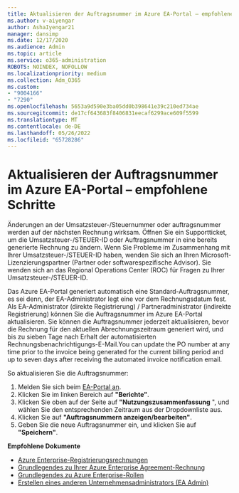 ```yaml
---
title: Aktualisieren der Auftragsnummer im Azure EA-Portal – empfohlene Schritte
ms.author: v-aiyengar
author: AshaIyengar21
manager: dansimp
ms.date: 12/17/2020
ms.audience: Admin
ms.topic: article
ms.service: o365-administration
ROBOTS: NOINDEX, NOFOLLOW
ms.localizationpriority: medium
ms.collection: Adm_O365
ms.custom:
- "9004166"
- "7290"
ms.openlocfilehash: 5653a9d590e3ba05dd0b398641e39c210ed734ae
ms.sourcegitcommit: de17cf643683f8406831eecaf6299ace609f5599
ms.translationtype: MT
ms.contentlocale: de-DE
ms.lasthandoff: 05/26/2022
ms.locfileid: "65728286"
---
```

# <a name="update-po-number-in-azure-ea-portal---recommended-steps"></a>Aktualisieren der Auftragsnummer im Azure EA-Portal – empfohlene Schritte

Änderungen an der Umsatzsteuer-/Steuernummer oder auftragsnummer werden auf der nächsten Rechnung wirksam. Öffnen Sie ein Supportticket, um die Umsatzsteuer-/STEUER-ID oder Auftragsnummer in eine bereits generierte Rechnung zu ändern. Wenn Sie Probleme im Zusammenhang mit Ihrer Umsatzsteuer-/STEUER-ID haben, wenden Sie sich an Ihren Microsoft-Lizenzierungspartner (Partner oder softwarespezifische Advisor). Sie wenden sich an das Regional Operations Center (ROC) für Fragen zu Ihrer Umsatzsteuer-/STEUER-ID. 

Das Azure EA-Portal generiert automatisch eine Standard-Auftragsnummer, es sei denn, der EA-Administrator legt eine vor dem Rechnungsdatum fest. Als EA-Administrator (direkte Registrierung) / Partneradministrator (indirekte Registrierung) können Sie die Auftragsnummer im Azure EA-Portal aktualisieren. Sie können die Auftragsnummer jederzeit aktualisieren, bevor die Rechnung für den aktuellen Abrechnungszeitraum generiert wird, und bis zu sieben Tage nach Erhalt der automatisierten Rechnungsbenachrichtigungs-E-Mail.You can update the PO number at any time prior to the invoice being generated for the current billing period and up to seven days after receiving the automated invoice notification email.    

So aktualisieren Sie die Auftragsnummer:

1. Melden Sie sich beim [EA-Portal an](https://ea.azure.com/).
1. Klicken Sie im linken Bereich auf **"Berichte"**.
1. Klicken Sie oben auf der Seite auf **"Nutzungszusammenfassung** ", und wählen Sie den entsprechenden Zeitraum aus der Dropdownliste aus.
1. Klicken Sie auf **"Auftragsnummern anzeigen/bearbeiten"**.
1. Geben Sie die neue Auftragsnummer ein, und klicken Sie auf **"Speichern"**.

**Empfohlene Dokumente** 

- [Azure Enterprise-Registrierungsrechnungen](https://docs.microsoft.com/azure/billing/billing-ea-portal-enrollment-invoices) 
- [Grundlegendes zu Ihrer Azure Enterprise Agreement-Rechnung](https://docs.microsoft.com/azure/billing/billing-understand-your-bill-ea)  
- [Grundlegendes zu Azure Enterprise-Rollen](https://docs.microsoft.com/azure/billing/billing-understand-your-bill-ea) 
- [Erstellen eines anderen Unternehmensadministrators (EA Admin)](https://docs.microsoft.com/azure/cost-management-billing/manage/ea-portal-administration#create-another-enterprise-administrator) 
